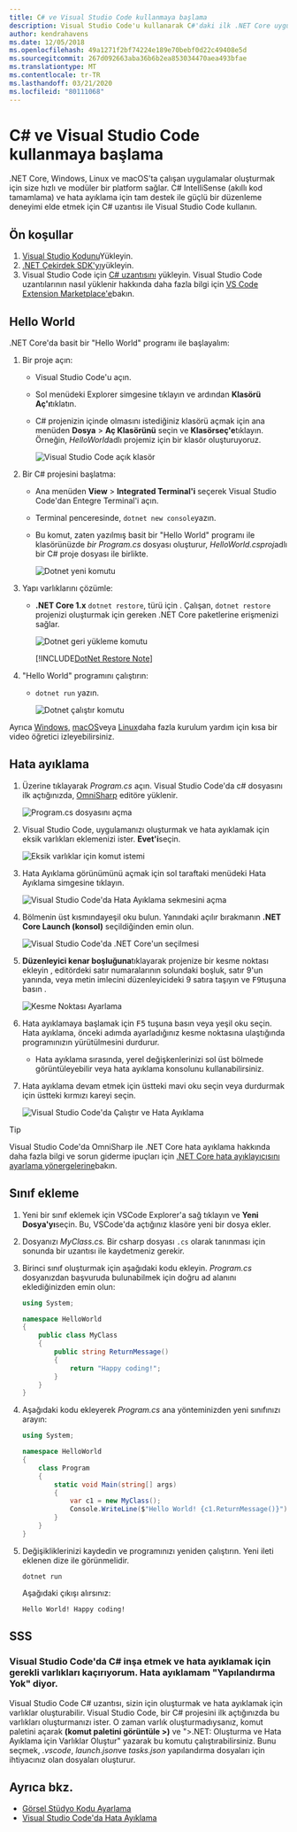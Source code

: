 ```yaml
---
title: C# ve Visual Studio Code kullanmaya başlama
description: Visual Studio Code'u kullanarak C#'daki ilk .NET Core uygulamanızı nasıl oluşturup hata ayıklayarak hata ayıklamayı öğrenin.
author: kendrahavens
ms.date: 12/05/2018
ms.openlocfilehash: 49a1271f2bf74224e189e70bebf0d22c49408e5d
ms.sourcegitcommit: 267d092663aba36b6b2ea853034470aea493bfae
ms.translationtype: MT
ms.contentlocale: tr-TR
ms.lasthandoff: 03/21/2020
ms.locfileid: "80111068"
---
```

# <a name="get-started-with-c-and-visual-studio-code"></a>C# ve Visual Studio Code kullanmaya başlama

.NET Core, Windows, Linux ve macOS'ta çalışan uygulamalar oluşturmak için size hızlı ve modüler bir platform sağlar. C# IntelliSense (akıllı kod tamamlama) ve hata ayıklama için tam destek ile güçlü bir düzenleme deneyimi elde etmek için C# uzantısı ile Visual Studio Code kullanın.

## <a name="prerequisites"></a>Ön koşullar

1. [Visual Studio Kodunu](https://code.visualstudio.com/)Yükleyin.
2. [.NET Çekirdek SDK'yı](https://dotnet.microsoft.com/download)yükleyin.
3. Visual Studio Code için [C# uzantısını](https://marketplace.visualstudio.com/items?itemName=ms-dotnettools.csharp) yükleyin. Visual Studio Code uzantılarının nasıl yüklenir hakkında daha fazla bilgi için [VS Code Extension Marketplace'e](https://code.visualstudio.com/docs/editor/extension-gallery)bakın.

## <a name="hello-world"></a>Hello World

.NET Core'da basit bir "Hello World" programı ile başlayalım:

1. Bir proje açın:

    - Visual Studio Code'u açın.
    - Sol menüdeki Explorer simgesine tıklayın ve ardından **Klasörü Aç'ı**tıklatın.
    - C# projenizin içinde olmasını istediğiniz klasörü açmak için ana menüden **Dosya** > **Aç Klasörünü** seçin ve **Klasörseç'e**tıklayın. Örneğin, *HelloWorld*adlı projemiz için bir klasör oluşturuyoruz.

      ![Visual Studio Code açık klasör](media/with-visual-studio-code/vs-code-open-folder.png)

2. Bir C# projesini başlatma:

    - Ana menüden **View** > **Integrated Terminal'i** seçerek Visual Studio Code'dan Entegre Terminal'i açın.
    - Terminal penceresinde, `dotnet new console`yazın.
    - Bu komut, zaten yazılmış basit bir "Hello World" programı ile klasörünüzde *bir Program.cs* dosyası oluşturur, *HelloWorld.csproj*adlı bir C# proje dosyası ile birlikte.

      ![Dotnet yeni komutu](media/with-visual-studio-code/dotnet-new-command.png)

3. Yapı varlıklarını çözümle:

    - **.NET Core 1.x** `dotnet restore`, türü için . Çalışan, `dotnet restore` projenizi oluşturmak için gereken .NET Core paketlerine erişmenizi sağlar.

      ![Dotnet geri yükleme komutu](media/with-visual-studio-code/dotnet-restore-command.png)

      [!INCLUDE[DotNet Restore Note](~/includes/dotnet-restore-note.md)]

4. "Hello World" programını çalıştırın:

    - `dotnet run` yazın.

      ![Dotnet çalıştır komutu](media/with-visual-studio-code/dotnet-run-command.png)

Ayrıca [Windows,](https://channel9.msdn.com/Blogs/dotnet/Get-started-with-VS-Code-using-CSharp-and-NET-Core) [macOS](https://channel9.msdn.com/Blogs/dotnet/Get-started-with-VS-Code-using-CSharp-and-NET-Core-on-MacOS)veya [Linux](https://channel9.msdn.com/Blogs/dotnet/Get-started-with-VS-Code-Csharp-dotnet-Core-Ubuntu)daha fazla kurulum yardım için kısa bir video öğretici izleyebilirsiniz.

## <a name="debug"></a>Hata ayıklama

1. Üzerine tıklayarak *Program.cs* açın. Visual Studio Code'da c# dosyasını ilk açtığınızda, [OmniSharp](https://www.omnisharp.net/) editöre yüklenir.

    ![Program.cs dosyasını açma](media/with-visual-studio-code/open-program-cs.png)

2. Visual Studio Code, uygulamanızı oluşturmak ve hata ayıklamak için eksik varlıkları eklemenizi ister. **Evet'i**seçin.

    ![Eksik varlıklar için komut istemi](media/with-visual-studio-code/missing-assets.png)

3. Hata Ayıklama görünümünü açmak için sol taraftaki menüdeki Hata Ayıklama simgesine tıklayın.

    ![Visual Studio Code'da Hata Ayıklama sekmesini açma](media/with-visual-studio-code/open-debug-tab.png)

4. Bölmenin üst kısmındayeşil oku bulun. Yanındaki açılır bırakmanın **.NET Core Launch (konsol)** seçildiğinden emin olun.

    ![Visual Studio Code'da .NET Core'un seçilmesi](media/with-visual-studio-code/select-net-core.png)

5. **Düzenleyici kenar boşluğuna**tıklayarak projenize bir kesme noktası ekleyin , editördeki satır numaralarının solundaki boşluk, satır 9'un yanında, veya metin imlecini düzenleyicideki 9 satıra taşıyın ve <kbd>F9</kbd>tuşuna basın .

    ![Kesme Noktası Ayarlama](media/with-visual-studio-code/set-breakpoint-vs-code.png)

6. Hata ayıklamaya başlamak için <kbd>F5</kbd> tuşuna basın veya yeşil oku seçin. Hata ayıklama, önceki adımda ayarladığınız kesme noktasına ulaştığında programınızın yürütülmesini durdurur.
    - Hata ayıklama sırasında, yerel değişkenlerinizi sol üst bölmede görüntüleyebilir veya hata ayıklama konsolunu kullanabilirsiniz.

7. Hata ayıklama devam etmek için üstteki mavi oku seçin veya durdurmak için üstteki kırmızı kareyi seçin.

    ![Visual Studio Code'da Çalıştır ve Hata Ayıklama](media/with-visual-studio-code/run-debug-vs-code.png)

> [!TIP]
> Visual Studio Code'da OmniSharp ile .NET Core hata ayıklama hakkında daha fazla bilgi ve sorun giderme ipuçları için [.NET Core hata ayıklayıcısını ayarlama yönergelerine](https://github.com/OmniSharp/omnisharp-vscode/blob/master/debugger.md)bakın.

## <a name="add-a-class"></a>Sınıf ekleme

1. Yeni bir sınıf eklemek için VSCode Explorer'a sağ tıklayın ve **Yeni Dosya'yı**seçin. Bu, VSCode'da açtığınız klasöre yeni bir dosya ekler.
2. Dosyanızı *MyClass.cs.* Bir csharp dosyası `.cs` olarak tanınması için sonunda bir uzantısı ile kaydetmeniz gerekir.
3. Birinci sınıf oluşturmak için aşağıdaki kodu ekleyin. *Program.cs* dosyanızdan başvuruda bulunabilmek için doğru ad alanını eklediğinizden emin olun:

    ``` csharp
    using System;

    namespace HelloWorld
    {
        public class MyClass
        {
            public string ReturnMessage()
            {
                return "Happy coding!";
            }
        }
    }
    ```

4. Aşağıdaki kodu ekleyerek *Program.cs* ana yönteminizden yeni sınıfınızı arayın:

    ```csharp
    using System;

    namespace HelloWorld
    {
        class Program
        {
            static void Main(string[] args)
            {
                var c1 = new MyClass();
                Console.WriteLine($"Hello World! {c1.ReturnMessage()}");
            }
        }
    }
    ```

5. Değişikliklerinizi kaydedin ve programınızı yeniden çalıştırın. Yeni ileti eklenen dize ile görünmelidir.

    ```dotnetcli
    dotnet run
    ```

    Aşağıdaki çıkışı alırsınız:

    ```console
    Hello World! Happy coding!
    ```

## <a name="faq"></a>SSS

### <a name="im-missing-required-assets-to-build-and-debug-c-in-visual-studio-code-my-debugger-says-no-configuration"></a>Visual Studio Code'da C# inşa etmek ve hata ayıklamak için gerekli varlıkları kaçırıyorum. Hata ayıklamam "Yapılandırma Yok" diyor.

Visual Studio Code C# uzantısı, sizin için oluşturmak ve hata ayıklamak için varlıklar oluşturabilir. Visual Studio Code, bir C# projesini ilk açtığınızda bu varlıkları oluşturmanızı ister. O zaman varlık oluşturmadıysanız, komut paletini açarak **(komut paletini görüntüle >)** ve ">.NET: Oluşturma ve Hata Ayıklama için Varlıklar Oluştur" yazarak bu komutu çalıştırabilirsiniz. Bunu seçmek, *.vscode*, *launch.json*ve *tasks.json* yapılandırma dosyaları için ihtiyacınız olan dosyaları oluşturur.

## <a name="see-also"></a>Ayrıca bkz.

- [Görsel Stüdyo Kodu Ayarlama](https://code.visualstudio.com/docs/setup/setup-overview)
- [Visual Studio Code'da Hata Ayıklama](https://code.visualstudio.com/Docs/editor/debugging)
